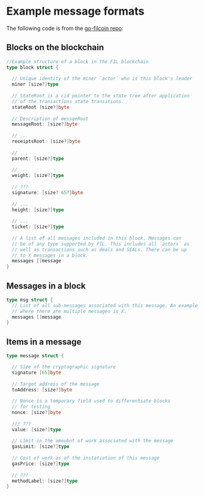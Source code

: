 # Example message formats

The following code is from the [go-filcoin repo](https://github.com/filecoin-project/go-filecoin/blob/master/types/block.go):


## Blocks on the blockchain

```go
//Example structure of a block in the FIL blockchain
type block struct {
  
  // Unique identity of the miner `actor` who is this block's leader
  miner [size?]type
  
  // StateRoot is a cid pointer to the state tree after application
  // of the transactions state transitions.
  stateRoot [size?]byte
  
  // Description of messgeRoot
  messageRoot: [size?]byte
  
  // ...
  receiptsRoot: [size?]byte
  
  // ...
  parent: [size?]type
  
  // ...
  weight: [size?]type
  
  // ???
  signature: [size? 65?]byte
  
  // ...
  height: [size?]type
  
  // ...
  ticket: [size?]type
  
  // A list of all messages included in this block. Messages can 
  // be of any type supported by FIL. This includes all `actors` as
  // well as transactions such as deals and SEALs. There can be up
  // to X messages in a block.
  messages []message
}
```

## Messages in a block

```go
type msg struct {
  // List of all sub-messages associated with this message. An example
  // where there are multiple messages is X.
  messages []message
}
```

## Items in a message

```go
type message struct {

  // Size of the cryptographic signature
  signature [65]byte 
  
  // Target address of the message
  toAddress: [size?]byte
    
  // Nonce is a temporary field used to differentiate blocks 
  // for testing
  nonce: [size?]byte
    
  /// ???
  value: [size?]type
    
  // Limit in the amoubnt of work associated with the message
  gasLimit: [size?]type
    
  // Cost of work as of the instatiation of this message
  gasPrice: [size?]type
    
  // ???
  methodLabel: [size?]type
}
```

## 